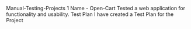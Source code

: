 Manual-Testing-Projects 1
Name - Open-Cart 
Tested a web application for functionality and usability.
Test Plan I have created a Test Plan for the Project
